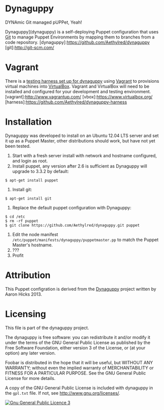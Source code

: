 # Dynaguppy

DYNAmic Git managed pUPPet, Yeah!

Dynaguppy](dynaguppy) is a self-deploying Puppet configuration that uses [Git](git) to manage Puppet Environments by mapping them to branches from a code repository.
[dynaguppy]:https://github.com/Aethylred/dynaguppy
[git]:http://git-scm.com/

# Vagrant

There is a [testing harness set up for dynaguppy](harness) using [Vagrant](vagrant) to provisions virtual machines into [VirtualBox](vbox). Vagrant and VirtualBox will need to be installed and configured for your development and testing environment.
[vagrant]:http://www.vagrantup.com/
[vbox]:https://www.virtualbox.org/
[harness]:https://github.com/Aethylred/dynaguppy-harness

# Installation

Dynaguppy was developed to install on an Ubuntu 12.04 LTS server and set it up as a Puppet Master, other distributions should work, but have not yet been tested.

1. Start with a fresh server install with network and hostname configured, and login as root.
1. Install puppet, any version after 2.6 is sufficient as Dynaguppy will upgrade to 3.3.2 by default:  
```
$ apt-get install puppet
```
1. Install git:  
```
$ apt-get install git
```
1. Replace the default puppet configuration with Dynaguppy:  
```
$ cd /etc
$ rm -rf puppet
$ git clone https://github.com/Aethylred/dynaguppy.git puppet
```
1. Edit the node manifest `/etc/puppet/manifests/dynaguppy/puppetmaster.pp` to match the Puppet Master's hostname.
1. ???
1. Profit


# Attribution

This Puppet configration is derived from the [Dynaguppy](dynaguppy) project written by Aaron Hicks 2013.

# Licensing

This file is part of the dynaguppy project.

The dynaguppy is free software: you can redistribute it and/or modify it under the terms of the GNU General Public License as published by the Free Software Foundation, either version 3 of the License, or (at your option) any later version.

Foobar is distributed in the hope that it will be useful, but WITHOUT ANY WARRANTY; without even the implied warranty of MERCHANTABILITY or FITNESS FOR A PARTICULAR PURPOSE. See the GNU General Public License for more details.

A copy of the GNU General Public License is included with dynaguppy in the `gpl.txt` file.  If not, see <http://www.gnu.org/licenses/>.

<a rel="license" href="http://www.gnu.org/licenses/"><img alt="Gnu General Public Licence 3" style="border-width:0" src="http://www.gnu.org/graphics/gplv3-88x31.png" /></a>
